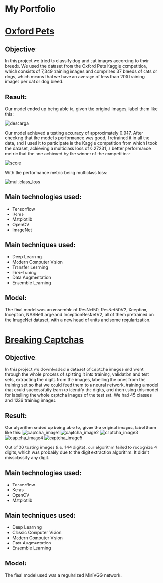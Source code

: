 # My Portfolio

# [Oxford Pets](https://github.com/javiergarciamolina/oxford_pets)

## Objective:

In this project we tried to classify dog and cat images according to their breeds. We used the dataset from the Oxford Pets Kaggle competition, which consists of 7,349 training images and comprises 37 breeds of cats or dogs, which means that we have an average of less than 200 training images per cat or dog breed.

## Result:

 Our model ended up being able to, given the original images, label them like this: 
 
 ![descarga](https://user-images.githubusercontent.com/70718425/104301888-70f18180-54c8-11eb-9613-4f748065a9bf.png)

Our model achieved a testing accuracy of approximately 0.947.
After checking that the model's performance was good, I retrained it in all the data, and I used it to participate in the Kaggle competition from which I took the dataset, achieving a multiclass loss of 0.27231, a better performance metric that the one achieved by the winner of the competition:

![score](https://user-images.githubusercontent.com/70718425/104302219-d6457280-54c8-11eb-8def-30a676c9f9d4.png)

With the performance metric being multiclass loss:

![multiclass_loss](https://user-images.githubusercontent.com/70718425/104302308-e6f5e880-54c8-11eb-9698-417223499f9e.png)

## Main technologies used:

* Tensorflow
* Keras
* Matplotlib
* OpenCV
* ImageNet

## Main techniques used:

* Deep Learning
* Modern Computer Vision
* Transfer Learning
* Fine-Tuning 
* Data Augmentation
* Ensemble Learning

## Model:

The final model was an ensemble of ResNet50, ResNet50V2, Xception, Inception, NASNetLarge and InceptionResNetV2, all of them pretrained on the ImageNet dataset, with a new head of units and some regularization.

# [Breaking Captchas](https://github.com/javiergarciamolina/breaking_captchas)

## Objective:
In this project we downloaded a dataset of captcha images and went through the whole process of splitting it into training, validation and test sets, extracting the digits from the images, labelling the ones from the training set so that we could feed them to a neural network, training a model that could successfully learn to identify the digits, and then using this model for labelling the whole captcha images of the test set. We had 45 classes and 1236 training images.

## Result:
Our algorithm ended up being able to, given the original images, label them like this:
![captcha_image1](https://user-images.githubusercontent.com/70718425/104241021-4f0ee500-545d-11eb-8a14-bcd5dd128762.png)
![captcha_image2](https://user-images.githubusercontent.com/70718425/104241064-5cc46a80-545d-11eb-9b2c-aef2a6ab581c.png)
![captcha_image3](https://user-images.githubusercontent.com/70718425/104241067-5e8e2e00-545d-11eb-8b15-1a65c996b2de.png)
![captcha_image4](https://user-images.githubusercontent.com/70718425/104241071-6057f180-545d-11eb-9cbf-dace772dec32.png)
![captcha_image5](https://user-images.githubusercontent.com/70718425/104241077-62ba4b80-545d-11eb-9c28-9d09d27b464e.png)


Out of 36 testing images (i.e. 144 digits), our algorithm failed to recognize 4 digits, which was probably due to the digit extraction algorithm. It didn't missclassify any digit.

## Main technologies used:

* Tensorflow
* Keras
* OpenCV
* Matplotlib

## Main techniques used:

* Deep Learning
* Classic Computer Vision
* Modern Computer Vision
* Data Augmentation
* Ensemble Learning

## Model:

The final model used was a regularized MiniVGG network.
